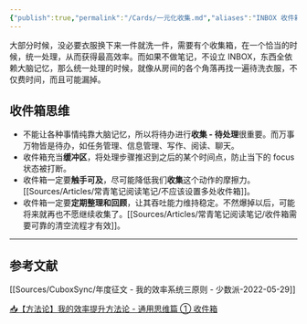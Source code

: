```yaml
---
{"publish":true,"permalink":"/Cards/一元化收集.md","aliases":"INBOX 收件箱 收集箱 📥 Inbox","title":"一元化收集","created":"2025-06-06","modified":"2025-06-06","published":"2025-07-10T22:11:11.416+08:00","cssclasses":""}
---
```



大部分时候，没必要衣服换下来一件就洗一件，需要有个收集箱，在一个恰当的时候，统一处理，从而获得最高效率。而如果不做笔记，不设立 INBOX，东西全依赖大脑记忆，那么统一处理的时候，就像从房间的各个角落再找一遍待洗衣服，不仅费时间，而且可能漏掉。

## 收件箱思维

- 不能让各种事情纯靠大脑记忆，所以将待办进行**收集 - 待处理**很重要。而万事万物皆是待办，如任务管理、信息管理、写作、阅读、聊天。
- 收件箱充当**缓冲区**，将处理步骤推迟到之后的某个时间点，防止当下的 focus 状态被打断。
- 收件箱一定要**触手可及**，尽可能降低我们**收集**这个动作的摩擦力。[[Sources/Articles/常青笔记阅读笔记/不应该设置多处收件箱]]。
- 收件箱一定要**定期整理和回顾**，让其吞吐能力维持稳定。不然爆掉以后，可能将来就再也不愿继续收集了。[[Sources/Articles/常青笔记阅读笔记/收件箱需要可靠的清空流程才有效]]。

---

## 参考文献

[[Sources/CuboxSync/年度征文 - 我的效率系统三原则 - 少数派-2022-05-29]]

[📥【方法论】我的效率提升方法论 - 通用思维篇 ① 收件箱](https://imageslr.com/2021/efficiency-01.html)
